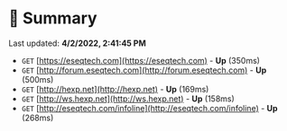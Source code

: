 # 📖 Summary
Last updated: **4/2/2022, 2:41:45 PM**

- `GET` [https://eseqtech.com](https://eseqtech.com) - **Up** (350ms)
- `GET` [http://forum.eseqtech.com](http://forum.eseqtech.com) - **Up** (500ms)
- `GET` [http://hexp.net](http://hexp.net) - **Up** (169ms)
- `GET` [http://ws.hexp.net](http://ws.hexp.net) - **Up** (158ms)
- `GET` [http://eseqtech.com/infoline](http://eseqtech.com/infoline) - **Up** (268ms)
